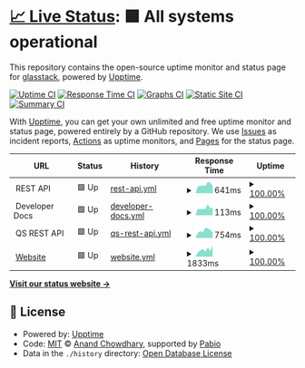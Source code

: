 # [📈 Live Status](https://status.gsi-portal.de): <!--live status--> **🟩 All systems operational**

This repository contains the open-source uptime monitor and status page for [glasstack](https://status.gsi-portal.de), powered by [Upptime](https://github.com/upptime/upptime).

[![Uptime CI](https://github.com/glasstack/gsi-status/workflows/Uptime%20CI/badge.svg)](https://github.com/glasstack/gsi-status/actions?query=workflow%3A%22Uptime+CI%22)
[![Response Time CI](https://github.com/glasstack/gsi-status/workflows/Response%20Time%20CI/badge.svg)](https://github.com/glasstack/gsi-status/actions?query=workflow%3A%22Response+Time+CI%22)
[![Graphs CI](https://github.com/glasstack/gsi-status/workflows/Graphs%20CI/badge.svg)](https://github.com/glasstack/gsi-status/actions?query=workflow%3A%22Graphs+CI%22)
[![Static Site CI](https://github.com/glasstack/gsi-status/workflows/Static%20Site%20CI/badge.svg)](https://github.com/glasstack/gsi-status/actions?query=workflow%3A%22Static+Site+CI%22)
[![Summary CI](https://github.com/glasstack/gsi-status/workflows/Summary%20CI/badge.svg)](https://github.com/glasstack/gsi-status/actions?query=workflow%3A%22Summary+CI%22)

With [Upptime](https://upptime.js.org), you can get your own unlimited and free uptime monitor and status page, powered entirely by a GitHub repository. We use [Issues](https://github.com/glasstack/gsi-status/issues) as incident reports, [Actions](https://github.com/glasstack/gsi-status/actions) as uptime monitors, and [Pages](https://status.gsi-portal.de) for the status page.

<!--start: status pages-->
<!-- This summary is generated by Upptime (https://github.com/upptime/upptime) -->
<!-- Do not edit this manually, your changes will be overwritten -->
<!-- prettier-ignore -->
| URL | Status | History | Response Time | Uptime |
| --- | ------ | ------- | ------------- | ------ |
| <img alt="" src="https://icons.duckduckgo.com/ip3/$api_url.ico" height="13"> REST API | 🟩 Up | [rest-api.yml](https://github.com/GlasStrack/gsi-status/commits/HEAD/history/rest-api.yml) | <details><summary><img alt="Response time graph" src="./graphs/rest-api/response-time-week.png" height="20"> 641ms</summary><br><a href="https://status.gsi-portal.de/history/rest-api"><img alt="Response time 774" src="https://img.shields.io/endpoint?url=https%3A%2F%2Fraw.githubusercontent.com%2FGlasStrack%2Fgsi-status%2FHEAD%2Fapi%2Frest-api%2Fresponse-time.json"></a><br><a href="https://status.gsi-portal.de/history/rest-api"><img alt="24-hour response time 571" src="https://img.shields.io/endpoint?url=https%3A%2F%2Fraw.githubusercontent.com%2FGlasStrack%2Fgsi-status%2FHEAD%2Fapi%2Frest-api%2Fresponse-time-day.json"></a><br><a href="https://status.gsi-portal.de/history/rest-api"><img alt="7-day response time 641" src="https://img.shields.io/endpoint?url=https%3A%2F%2Fraw.githubusercontent.com%2FGlasStrack%2Fgsi-status%2FHEAD%2Fapi%2Frest-api%2Fresponse-time-week.json"></a><br><a href="https://status.gsi-portal.de/history/rest-api"><img alt="30-day response time 777" src="https://img.shields.io/endpoint?url=https%3A%2F%2Fraw.githubusercontent.com%2FGlasStrack%2Fgsi-status%2FHEAD%2Fapi%2Frest-api%2Fresponse-time-month.json"></a><br><a href="https://status.gsi-portal.de/history/rest-api"><img alt="1-year response time 774" src="https://img.shields.io/endpoint?url=https%3A%2F%2Fraw.githubusercontent.com%2FGlasStrack%2Fgsi-status%2FHEAD%2Fapi%2Frest-api%2Fresponse-time-year.json"></a></details> | <details><summary><a href="https://status.gsi-portal.de/history/rest-api">100.00%</a></summary><a href="https://status.gsi-portal.de/history/rest-api"><img alt="All-time uptime 100.00%" src="https://img.shields.io/endpoint?url=https%3A%2F%2Fraw.githubusercontent.com%2FGlasStrack%2Fgsi-status%2FHEAD%2Fapi%2Frest-api%2Fuptime.json"></a><br><a href="https://status.gsi-portal.de/history/rest-api"><img alt="24-hour uptime 100.00%" src="https://img.shields.io/endpoint?url=https%3A%2F%2Fraw.githubusercontent.com%2FGlasStrack%2Fgsi-status%2FHEAD%2Fapi%2Frest-api%2Fuptime-day.json"></a><br><a href="https://status.gsi-portal.de/history/rest-api"><img alt="7-day uptime 100.00%" src="https://img.shields.io/endpoint?url=https%3A%2F%2Fraw.githubusercontent.com%2FGlasStrack%2Fgsi-status%2FHEAD%2Fapi%2Frest-api%2Fuptime-week.json"></a><br><a href="https://status.gsi-portal.de/history/rest-api"><img alt="30-day uptime 100.00%" src="https://img.shields.io/endpoint?url=https%3A%2F%2Fraw.githubusercontent.com%2FGlasStrack%2Fgsi-status%2FHEAD%2Fapi%2Frest-api%2Fuptime-month.json"></a><br><a href="https://status.gsi-portal.de/history/rest-api"><img alt="1-year uptime 100.00%" src="https://img.shields.io/endpoint?url=https%3A%2F%2Fraw.githubusercontent.com%2FGlasStrack%2Fgsi-status%2FHEAD%2Fapi%2Frest-api%2Fuptime-year.json"></a></details>
| <img alt="" src="https://icons.duckduckgo.com/ip3/$api_url.ico" height="13"> Developer Docs | 🟩 Up | [developer-docs.yml](https://github.com/GlasStrack/gsi-status/commits/HEAD/history/developer-docs.yml) | <details><summary><img alt="Response time graph" src="./graphs/developer-docs/response-time-week.png" height="20"> 113ms</summary><br><a href="https://status.gsi-portal.de/history/developer-docs"><img alt="Response time 124" src="https://img.shields.io/endpoint?url=https%3A%2F%2Fraw.githubusercontent.com%2FGlasStrack%2Fgsi-status%2FHEAD%2Fapi%2Fdeveloper-docs%2Fresponse-time.json"></a><br><a href="https://status.gsi-portal.de/history/developer-docs"><img alt="24-hour response time 116" src="https://img.shields.io/endpoint?url=https%3A%2F%2Fraw.githubusercontent.com%2FGlasStrack%2Fgsi-status%2FHEAD%2Fapi%2Fdeveloper-docs%2Fresponse-time-day.json"></a><br><a href="https://status.gsi-portal.de/history/developer-docs"><img alt="7-day response time 113" src="https://img.shields.io/endpoint?url=https%3A%2F%2Fraw.githubusercontent.com%2FGlasStrack%2Fgsi-status%2FHEAD%2Fapi%2Fdeveloper-docs%2Fresponse-time-week.json"></a><br><a href="https://status.gsi-portal.de/history/developer-docs"><img alt="30-day response time 126" src="https://img.shields.io/endpoint?url=https%3A%2F%2Fraw.githubusercontent.com%2FGlasStrack%2Fgsi-status%2FHEAD%2Fapi%2Fdeveloper-docs%2Fresponse-time-month.json"></a><br><a href="https://status.gsi-portal.de/history/developer-docs"><img alt="1-year response time 124" src="https://img.shields.io/endpoint?url=https%3A%2F%2Fraw.githubusercontent.com%2FGlasStrack%2Fgsi-status%2FHEAD%2Fapi%2Fdeveloper-docs%2Fresponse-time-year.json"></a></details> | <details><summary><a href="https://status.gsi-portal.de/history/developer-docs">100.00%</a></summary><a href="https://status.gsi-portal.de/history/developer-docs"><img alt="All-time uptime 100.00%" src="https://img.shields.io/endpoint?url=https%3A%2F%2Fraw.githubusercontent.com%2FGlasStrack%2Fgsi-status%2FHEAD%2Fapi%2Fdeveloper-docs%2Fuptime.json"></a><br><a href="https://status.gsi-portal.de/history/developer-docs"><img alt="24-hour uptime 100.00%" src="https://img.shields.io/endpoint?url=https%3A%2F%2Fraw.githubusercontent.com%2FGlasStrack%2Fgsi-status%2FHEAD%2Fapi%2Fdeveloper-docs%2Fuptime-day.json"></a><br><a href="https://status.gsi-portal.de/history/developer-docs"><img alt="7-day uptime 100.00%" src="https://img.shields.io/endpoint?url=https%3A%2F%2Fraw.githubusercontent.com%2FGlasStrack%2Fgsi-status%2FHEAD%2Fapi%2Fdeveloper-docs%2Fuptime-week.json"></a><br><a href="https://status.gsi-portal.de/history/developer-docs"><img alt="30-day uptime 100.00%" src="https://img.shields.io/endpoint?url=https%3A%2F%2Fraw.githubusercontent.com%2FGlasStrack%2Fgsi-status%2FHEAD%2Fapi%2Fdeveloper-docs%2Fuptime-month.json"></a><br><a href="https://status.gsi-portal.de/history/developer-docs"><img alt="1-year uptime 100.00%" src="https://img.shields.io/endpoint?url=https%3A%2F%2Fraw.githubusercontent.com%2FGlasStrack%2Fgsi-status%2FHEAD%2Fapi%2Fdeveloper-docs%2Fuptime-year.json"></a></details>
| <img alt="" src="https://icons.duckduckgo.com/ip3/qs.$api_url.ico" height="13"> QS REST API | 🟩 Up | [qs-rest-api.yml](https://github.com/GlasStrack/gsi-status/commits/HEAD/history/qs-rest-api.yml) | <details><summary><img alt="Response time graph" src="./graphs/qs-rest-api/response-time-week.png" height="20"> 754ms</summary><br><a href="https://status.gsi-portal.de/history/qs-rest-api"><img alt="Response time 778" src="https://img.shields.io/endpoint?url=https%3A%2F%2Fraw.githubusercontent.com%2FGlasStrack%2Fgsi-status%2FHEAD%2Fapi%2Fqs-rest-api%2Fresponse-time.json"></a><br><a href="https://status.gsi-portal.de/history/qs-rest-api"><img alt="24-hour response time 593" src="https://img.shields.io/endpoint?url=https%3A%2F%2Fraw.githubusercontent.com%2FGlasStrack%2Fgsi-status%2FHEAD%2Fapi%2Fqs-rest-api%2Fresponse-time-day.json"></a><br><a href="https://status.gsi-portal.de/history/qs-rest-api"><img alt="7-day response time 754" src="https://img.shields.io/endpoint?url=https%3A%2F%2Fraw.githubusercontent.com%2FGlasStrack%2Fgsi-status%2FHEAD%2Fapi%2Fqs-rest-api%2Fresponse-time-week.json"></a><br><a href="https://status.gsi-portal.de/history/qs-rest-api"><img alt="30-day response time 798" src="https://img.shields.io/endpoint?url=https%3A%2F%2Fraw.githubusercontent.com%2FGlasStrack%2Fgsi-status%2FHEAD%2Fapi%2Fqs-rest-api%2Fresponse-time-month.json"></a><br><a href="https://status.gsi-portal.de/history/qs-rest-api"><img alt="1-year response time 778" src="https://img.shields.io/endpoint?url=https%3A%2F%2Fraw.githubusercontent.com%2FGlasStrack%2Fgsi-status%2FHEAD%2Fapi%2Fqs-rest-api%2Fresponse-time-year.json"></a></details> | <details><summary><a href="https://status.gsi-portal.de/history/qs-rest-api">100.00%</a></summary><a href="https://status.gsi-portal.de/history/qs-rest-api"><img alt="All-time uptime 100.00%" src="https://img.shields.io/endpoint?url=https%3A%2F%2Fraw.githubusercontent.com%2FGlasStrack%2Fgsi-status%2FHEAD%2Fapi%2Fqs-rest-api%2Fuptime.json"></a><br><a href="https://status.gsi-portal.de/history/qs-rest-api"><img alt="24-hour uptime 100.00%" src="https://img.shields.io/endpoint?url=https%3A%2F%2Fraw.githubusercontent.com%2FGlasStrack%2Fgsi-status%2FHEAD%2Fapi%2Fqs-rest-api%2Fuptime-day.json"></a><br><a href="https://status.gsi-portal.de/history/qs-rest-api"><img alt="7-day uptime 100.00%" src="https://img.shields.io/endpoint?url=https%3A%2F%2Fraw.githubusercontent.com%2FGlasStrack%2Fgsi-status%2FHEAD%2Fapi%2Fqs-rest-api%2Fuptime-week.json"></a><br><a href="https://status.gsi-portal.de/history/qs-rest-api"><img alt="30-day uptime 100.00%" src="https://img.shields.io/endpoint?url=https%3A%2F%2Fraw.githubusercontent.com%2FGlasStrack%2Fgsi-status%2FHEAD%2Fapi%2Fqs-rest-api%2Fuptime-month.json"></a><br><a href="https://status.gsi-portal.de/history/qs-rest-api"><img alt="1-year uptime 100.00%" src="https://img.shields.io/endpoint?url=https%3A%2F%2Fraw.githubusercontent.com%2FGlasStrack%2Fgsi-status%2FHEAD%2Fapi%2Fqs-rest-api%2Fuptime-year.json"></a></details>
| <img alt="" src="https://icons.duckduckgo.com/ip3/www.glas-strack.de.ico" height="13"> [Website](https://www.glas-strack.de/) | 🟩 Up | [website.yml](https://github.com/GlasStrack/gsi-status/commits/HEAD/history/website.yml) | <details><summary><img alt="Response time graph" src="./graphs/website/response-time-week.png" height="20"> 1833ms</summary><br><a href="https://status.gsi-portal.de/history/website"><img alt="Response time 1810" src="https://img.shields.io/endpoint?url=https%3A%2F%2Fraw.githubusercontent.com%2FGlasStrack%2Fgsi-status%2FHEAD%2Fapi%2Fwebsite%2Fresponse-time.json"></a><br><a href="https://status.gsi-portal.de/history/website"><img alt="24-hour response time 2901" src="https://img.shields.io/endpoint?url=https%3A%2F%2Fraw.githubusercontent.com%2FGlasStrack%2Fgsi-status%2FHEAD%2Fapi%2Fwebsite%2Fresponse-time-day.json"></a><br><a href="https://status.gsi-portal.de/history/website"><img alt="7-day response time 1833" src="https://img.shields.io/endpoint?url=https%3A%2F%2Fraw.githubusercontent.com%2FGlasStrack%2Fgsi-status%2FHEAD%2Fapi%2Fwebsite%2Fresponse-time-week.json"></a><br><a href="https://status.gsi-portal.de/history/website"><img alt="30-day response time 1874" src="https://img.shields.io/endpoint?url=https%3A%2F%2Fraw.githubusercontent.com%2FGlasStrack%2Fgsi-status%2FHEAD%2Fapi%2Fwebsite%2Fresponse-time-month.json"></a><br><a href="https://status.gsi-portal.de/history/website"><img alt="1-year response time 1810" src="https://img.shields.io/endpoint?url=https%3A%2F%2Fraw.githubusercontent.com%2FGlasStrack%2Fgsi-status%2FHEAD%2Fapi%2Fwebsite%2Fresponse-time-year.json"></a></details> | <details><summary><a href="https://status.gsi-portal.de/history/website">100.00%</a></summary><a href="https://status.gsi-portal.de/history/website"><img alt="All-time uptime 100.00%" src="https://img.shields.io/endpoint?url=https%3A%2F%2Fraw.githubusercontent.com%2FGlasStrack%2Fgsi-status%2FHEAD%2Fapi%2Fwebsite%2Fuptime.json"></a><br><a href="https://status.gsi-portal.de/history/website"><img alt="24-hour uptime 100.00%" src="https://img.shields.io/endpoint?url=https%3A%2F%2Fraw.githubusercontent.com%2FGlasStrack%2Fgsi-status%2FHEAD%2Fapi%2Fwebsite%2Fuptime-day.json"></a><br><a href="https://status.gsi-portal.de/history/website"><img alt="7-day uptime 100.00%" src="https://img.shields.io/endpoint?url=https%3A%2F%2Fraw.githubusercontent.com%2FGlasStrack%2Fgsi-status%2FHEAD%2Fapi%2Fwebsite%2Fuptime-week.json"></a><br><a href="https://status.gsi-portal.de/history/website"><img alt="30-day uptime 100.00%" src="https://img.shields.io/endpoint?url=https%3A%2F%2Fraw.githubusercontent.com%2FGlasStrack%2Fgsi-status%2FHEAD%2Fapi%2Fwebsite%2Fuptime-month.json"></a><br><a href="https://status.gsi-portal.de/history/website"><img alt="1-year uptime 100.00%" src="https://img.shields.io/endpoint?url=https%3A%2F%2Fraw.githubusercontent.com%2FGlasStrack%2Fgsi-status%2FHEAD%2Fapi%2Fwebsite%2Fuptime-year.json"></a></details>

<!--end: status pages-->

[**Visit our status website →**](https://status.gsi-portal.de)

## 📄 License

- Powered by: [Upptime](https://github.com/upptime/upptime)
- Code: [MIT](./LICENSE) © [Anand Chowdhary](https://anandchowdhary.com), supported by [Pabio](https://pabio.com)
- Data in the `./history` directory: [Open Database License](https://opendatacommons.org/licenses/odbl/1-0/)
